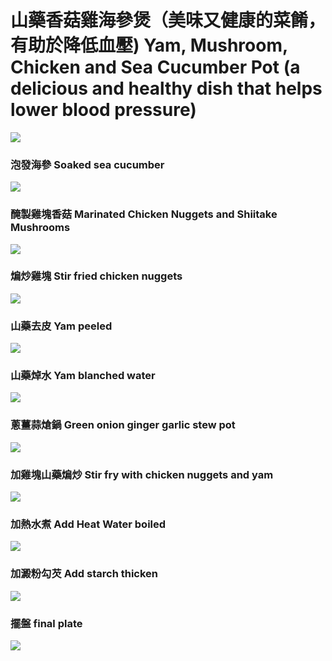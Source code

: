 # 山藥香菇雞海參煲（美味又健康的菜餚，有助於降低血壓)  Yam, Mushroom, Chicken and Sea Cucumber Pot (a delicious and healthy dish that helps lower blood pressure)

![](https://github.com/harryji168/private_folder/blob/3e400a9edb65a5116ffddc7bf912351fea4004e9/contact/suppiler/healthy/cooking/11_cooking/IMG_0117.JPG)

### 泡發海參 Soaked sea cucumber
![](https://github.com/harryji168/private_folder/blob/915092aeeebc5e19f1b745129882071a710272b9/contact/suppiler/healthy/cooking/11_cooking/haishen.png)

### 醃製雞塊香菇 Marinated Chicken Nuggets and Shiitake Mushrooms
![](https://github.com/harryji168/private_folder/blob/7f80b73c2f7cefdf60f49607a3f724ab32506cb2/contact/suppiler/healthy/cooking/11_cooking/IMG_0099.JPG)

### 煸炒雞塊 Stir fried chicken nuggets
![](https://github.com/harryji168/private_folder/blob/79184a0ca00cdafeab3e536b5ce5b5704de7f750/contact/suppiler/healthy/cooking/11_cooking/IMG_0103.JPG)

### 山藥去皮 Yam peeled
![](https://github.com/harryji168/private_folder/blob/b916a24a5aedaecebb351f21f9971709ac50b195/contact/suppiler/healthy/cooking/11_cooking/IMG_0104.JPG)

### 山藥焯水 Yam blanched water
![](https://github.com/harryji168/private_folder/blob/b916a24a5aedaecebb351f21f9971709ac50b195/contact/suppiler/healthy/cooking/11_cooking/IMG_0105.JPG)


### 蔥薑蒜熗鍋 Green onion ginger garlic stew pot
![](https://github.com/harryji168/private_folder/blob/cc7e0a34f1b37048130dccfa9de551cefbf7a95f/contact/suppiler/healthy/cooking/11_cooking/IMG_0107.JPG)


### 加雞塊山藥煸炒 Stir fry with chicken nuggets and yam
![](https://github.com/harryji168/private_folder/blob/6ec6716c1d7aba92a45e7d15ab2fffc61d856796/contact/suppiler/healthy/cooking/11_cooking/IMG_0108.JPG)


### 加熱水煮 Add Heat Water boiled
![](https://github.com/harryji168/private_folder/blob/a7e7294858b512a5b6d800c12ad87dac81186b00/contact/suppiler/healthy/cooking/11_cooking/IMG_0109.JPG)


### 加澱粉勾芡 Add starch thicken
![](https://github.com/harryji168/private_folder/blob/63213e50a7c65d2f268b4a8f8822b8c8bb6a1665/contact/suppiler/healthy/cooking/11_cooking/IMG_0110.JPG)
 

### 擺盤 final plate
![](https://github.com/harryji168/private_folder/blob/3e400a9edb65a5116ffddc7bf912351fea4004e9/contact/suppiler/healthy/cooking/11_cooking/IMG_0117.JPG)
